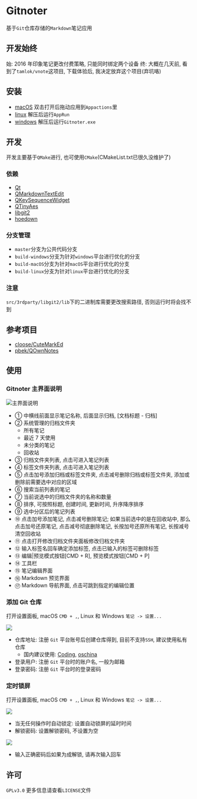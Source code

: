 # Gitnoter

基于`Git`仓库存储的`Markdown`笔记应用

## 开发始终

始: 2016 年印象笔记更改付费策略, 只能同时绑定两个设备
终: 大概在几天前, 看到了`tamlok/vnote`这项目, 下载体验后, 我决定放弃这个项目(弃坑咯)

## 安装

- [macOS](https://gitee.com/Gitnoter/Gitnoter/attach_files/download?i=115052&u=http%3A%2F%2Ffiles.git.oschina.net%2Fgroup1%2FM00%2F02%2FC7%2FPaAvDFpgPD6ADQTMAMK6Bcw3HE4841.dmg%3Ftoken%3Ded2b4365477f20a91ab3393642e92162%26ts%3D1553070875%26attname%3DGitnoter-osx-v1.0.0.beta7.dmg) 双击打开后拖动应用到`Appactions`里
- [linux](https://gitee.com/Gitnoter/Gitnoter/attach_files/download?i=115054&u=http%3A%2F%2Ffiles.git.oschina.net%2Fgroup1%2FM00%2F02%2FC7%2FPaAvDFpgPsiAVxYzAb2x4V-_ALw1308.gz%3Ftoken%3D79b6a4eae1e7a540b3a8b390047101de%26ts%3D1553070875%26attname%3DGitnoter-linux-v1.0.0.beta7.tar.gz) 解压后运行`AppRun`
- [windows](https://gitee.com/Gitnoter/Gitnoter/attach_files/download?i=115053&u=http%3A%2F%2Ffiles.git.oschina.net%2Fgroup1%2FM00%2F02%2FC7%2FPaAvDFpgPEeAAmJoASje1BZ1vfE302.zip%3Ftoken%3Dfb6ad660e015867893d7a772ab4a689a%26ts%3D1553070875%26attname%3DGitnoter-windows-v1.0.0.beta7.zip) 解压后运行`Gitnoter.exe`

## 开发

开发主要基于`QMake`进行, 也可使用`CMake`(CMakeList.txt已很久没维护了)

### 依赖

- [Qt](https://www.qt.io/)
- [QMarkdownTextEdit](https://github.com/pbek/qmarkdowntextedit)
- [QKeySequenceWidget](https://github.com/DOOMer/qkeysequencewidget)
- [QTinyAes](https://github.com/Skycoder42/QTinyAes)
- [libgit2](https://github.com/libgit2/libgit2)
- [hoedown](https://github.com/hoedown/hoedown)

### 分支管理

- `master`分支为公共代码分支
- `build-windows`分支为针对`windows`平台进行优化的分支
- `build-macOS`分支为针对`macOS`平台进行优化的分支
- `build-linux`分支为针对`linux`平台进行优化的分支

### 注意

`src/3rdparty/libgit2/lib`下的二进制库需要更改搜索路径, 否则运行时将会找不到

## 参考项目

- [cloose/CuteMarkEd](https://github.com/cloose/CuteMarkEd)
- [pbek/QOwnNotes](https://github.com/pbek/QOwnNotes)

## 使用

### Gitnoter 主界面说明

![主界面说明](https://gitee.com/uploads/images/2018/0215/130224_dfc69b4e_91466.png)

- ① 中横线前面显示笔记名称, 后面显示归档, [文档标题 - 归档]
- ② 系统管理的归档文件夹
    + 所有笔记
    + 最近 7 天使用
    + 未分类的笔记
    + 回收站
- ③ 归档文件夹列表, 点击可进入笔记列表
- ④ 标签文件夹列表, 点击可进入笔记列表
- ⑤ 点击加号添加归档或标签文件夹, 点击减号删除归档或标签文件夹, 添加或删除前需要选中对应的区域
- ⑥ 搜索当前列表的笔记
- ⑦ 当前说选中的归档文件夹的名称和数量
- ⑧ 排序, 可按照标题, 创建时间, 更新时间, 升序降序排序
- ⑨ 选中分区后的笔记列表
- ⑩ 点击加号添加笔记, 点击减号删除笔记; 如果当前选中的是在回收站中, 那么点击加号还原笔记, 点击减号彻底删除笔记, 长按加号还原所有笔记, 长按减号清空回收站
- ⑪ 点击打开修改归档文件夹面板修改归档文件夹
- ⑫ 输入标签名回车确定添加标签, 点击已输入的标签可删除标签
- ⑬ 编辑|预览模式按钮[CMD + R], 预览模式按钮[CMD + P]
- ⑭ 工具栏
- ⑮ 笔记编辑界面
- ⑯ Markdown 预览界面
- ⑰ Markdown 导航界面, 点击可跳到指定的编辑位置

### 添加 Git 仓库

打开设置面板, macOS `CMD + ,`, Linux 和 Windows `笔记 -> 设置...`

![](https://gitee.com/uploads/images/2018/0215/143605_4c248021_91466.jpeg)

- 仓库地址: 注册 `Git` 平台账号后创建仓库得到, 目前不支持`SSH`, 建议使用私有仓库
    + 国内建议使用: [Coding](https://coding.net/), [oschina](https://gitee.com)
- 登录用户: 注册 `Git` 平台时的账户名, 一般为邮箱
- 登录密码: 注册 `Git` 平台时的登录密码

### 定时锁屏

打开设置面板, macOS `CMD + ,`, Linux 和 Windows `笔记 -> 设置...`

![](https://gitee.com/uploads/images/2018/0215/143608_1b705f0a_91466.jpeg)

- 当无任何操作时自动锁定: 设置自动锁屏的延时时间
- 解锁密码: 设置解锁密码, 不设置为空

![](https://gitee.com/uploads/images/2018/0215/143543_4ce9b6e6_91466.jpeg)

- 输入正确密码后如果为成解锁, 请再次输入回车

## 许可

`GPLv3.0` 更多信息请查看`LICENSE`文件

